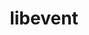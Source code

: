 ---
title: "libevent"
layout: cache
categories: [package, v0.18.1]
meta: {"versions": ["2.1.12"], "compilers": ["gcc@=7.3.1", "gcc@=7.5.0", "gcc@=8.4.0"], "oss": ["amzn2", "ubuntu18.04"], "platforms": ["linux"], "targets": ["aarch64", "graviton2", "x86_64", "x86_64_v3", "x86_64_v4"], "stacks": ["aws-ahug", "aws-ahug-aarch64", "aws-isc", "aws-isc-aarch64", "data-vis-sdk", "e4s", "root", "tutorial"], "num_specs": 6, "num_specs_by_stack": {"root": 6, "aws-ahug": 2, "aws-isc": 2, "aws-isc-aarch64": 2, "aws-ahug-aarch64": 2, "data-vis-sdk": 1, "e4s": 1, "tutorial": 2}}
spec_details: [{"hash": "f7pbofo7a42ztrsblp7lyebcxtskptkx", "compiler": "gcc@=7.3.1", "versions": ["2.1.12"], "os": "amzn2", "platform": "linux", "target": "x86_64_v4", "variants": ["+openssl"], "stacks": ["root", "aws-ahug", "aws-isc"], "size": "-", "tarball": "https://binaries.spack.io/v0.18.1/build_cache/linux-amzn2-x86_64_v4/gcc-7.3.1/libevent-2.1.12/linux-amzn2-x86_64_v4-gcc-7.3.1-libevent-2.1.12-f7pbofo7a42ztrsblp7lyebcxtskptkx.spack"}, {"hash": "b3lod723xiszmf4pxwes4yxlhwyxcseu", "compiler": "gcc@=7.3.1", "versions": ["2.1.12"], "os": "amzn2", "platform": "linux", "target": "graviton2", "variants": ["+openssl"], "stacks": ["aws-isc-aarch64", "root", "aws-ahug-aarch64"], "size": "-", "tarball": "https://binaries.spack.io/v0.18.1/build_cache/linux-amzn2-graviton2/gcc-7.3.1/libevent-2.1.12/linux-amzn2-graviton2-gcc-7.3.1-libevent-2.1.12-b3lod723xiszmf4pxwes4yxlhwyxcseu.spack"}, {"hash": "hvksp7jq6vzqngmclwnffmkrjq5ur2os", "compiler": "gcc@=7.3.1", "versions": ["2.1.12"], "os": "amzn2", "platform": "linux", "target": "aarch64", "variants": ["+openssl"], "stacks": ["aws-isc-aarch64", "root", "aws-ahug-aarch64"], "size": "-", "tarball": "https://binaries.spack.io/v0.18.1/build_cache/linux-amzn2-aarch64/gcc-7.3.1/libevent-2.1.12/linux-amzn2-aarch64-gcc-7.3.1-libevent-2.1.12-hvksp7jq6vzqngmclwnffmkrjq5ur2os.spack"}, {"hash": "d3zwestkqy4rrqicinkxcqkarv2abrkq", "compiler": "gcc@=7.3.1", "versions": ["2.1.12"], "os": "amzn2", "platform": "linux", "target": "x86_64_v3", "variants": ["+openssl"], "stacks": ["root", "aws-ahug", "aws-isc"], "size": "-", "tarball": "https://binaries.spack.io/v0.18.1/build_cache/linux-amzn2-x86_64_v3/gcc-7.3.1/libevent-2.1.12/linux-amzn2-x86_64_v3-gcc-7.3.1-libevent-2.1.12-d3zwestkqy4rrqicinkxcqkarv2abrkq.spack"}, {"hash": "hlnkgmrdcycqf65n6vrvoraq4dhddagv", "compiler": "gcc@=7.5.0", "versions": ["2.1.12"], "os": "ubuntu18.04", "platform": "linux", "target": "x86_64", "variants": ["+openssl"], "stacks": ["data-vis-sdk", "e4s", "root", "tutorial"], "size": "-", "tarball": "https://binaries.spack.io/v0.18.1/build_cache/linux-ubuntu18.04-x86_64/gcc-7.5.0/libevent-2.1.12/linux-ubuntu18.04-x86_64-gcc-7.5.0-libevent-2.1.12-hlnkgmrdcycqf65n6vrvoraq4dhddagv.spack"}, {"hash": "vhrgro6boywxpnm6qsmf75n7bcvq6y26", "compiler": "gcc@=8.4.0", "versions": ["2.1.12"], "os": "ubuntu18.04", "platform": "linux", "target": "x86_64", "variants": ["+openssl"], "stacks": ["root", "tutorial"], "size": "-", "tarball": "https://binaries.spack.io/v0.18.1/build_cache/linux-ubuntu18.04-x86_64/gcc-8.4.0/libevent-2.1.12/linux-ubuntu18.04-x86_64-gcc-8.4.0-libevent-2.1.12-vhrgro6boywxpnm6qsmf75n7bcvq6y26.spack"}]
---